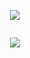 <p align="center">
  <img src="https://github.com/Macc0de/C_collection/assets/138070020/5e88e577-86bb-4315-bdd0-f126a150fb1c">
</p>

<p align="center">
  <img src="">
</p>

<p align="center">
  <img src="https://github.com/Macc0de/C_collection/assets/138070020/4e2e4bb0-81de-4700-967b-75d4ae9548d0">
</p>

